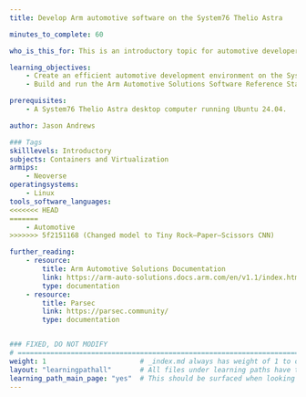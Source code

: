 ```yaml
---
title: Develop Arm automotive software on the System76 Thelio Astra

minutes_to_complete: 60

who_is_this_for: This is an introductory topic for automotive developers interested in local development using the System76 Thelio Astra Linux desktop computer. 

learning_objectives:
    - Create an efficient automotive development environment on the System76 Thelio Astra desktop. 
    - Build and run the Arm Automotive Solutions Software Reference Stack locally.

prerequisites:
    - A System76 Thelio Astra desktop computer running Ubuntu 24.04. 

author: Jason Andrews

### Tags
skilllevels: Introductory
subjects: Containers and Virtualization
armips:
    - Neoverse
operatingsystems:
    - Linux
tools_software_languages:
<<<<<<< HEAD
=======
    - Automotive
>>>>>>> 5f2151168 (Changed model to Tiny Rock–Paper–Scissors CNN)

further_reading:
    - resource:
        title: Arm Automotive Solutions Documentation
        link: https://arm-auto-solutions.docs.arm.com/en/v1.1/index.html
        type: documentation
    - resource:
        title: Parsec 
        link: https://parsec.community/
        type: documentation


### FIXED, DO NOT MODIFY
# ================================================================================
weight: 1                       # _index.md always has weight of 1 to order correctly
layout: "learningpathall"       # All files under learning paths have this same wrapper
learning_path_main_page: "yes"  # This should be surfaced when looking for related content. Only set for _index.md of learning path content.
---
```

